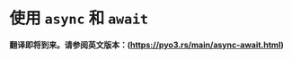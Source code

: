 # 使用 `async` 和 `await`

**翻译即将到来。请参阅英文版本：(https://pyo3.rs/main/async-await.html)**

<!-- 即将补充翻译内容 -->